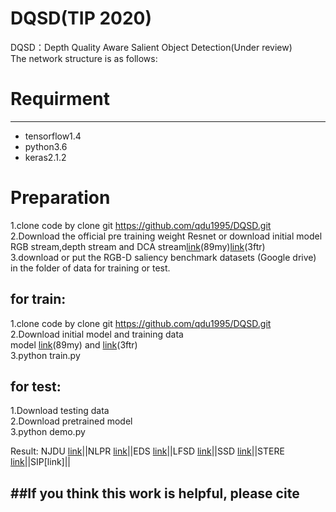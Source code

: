 # DQSD(TIP 2020)<br>
DQSD：Depth Quality Aware Salient Object Detection(Under review)<br>
The network structure is as follows:

# Requirment
---------
* tensorflow1.4<br>
* python3.6<br>
* keras2.1.2

# Preparation<br>

1.clone code by clone git https://github.com/qdu1995/DQSD.git<br>
2.Download the official pre training weight Resnet or download initial model<br> RGB stream,depth stream and DCA stream[link](https://pan.baidu.com/s/1E_eLNXN9l2mlpDxXdlohng)(89my)[link](https://pan.baidu.com/s/1wOXJD3mENKOgWok72ghYIQ)(3ftr)<br>
3.download or put the RGB-D saliency benchmark datasets (Google drive) in the folder of data for training or test.

for train:
---------
1.clone code by clone git https://github.com/qdu1995/DQSD.git<br>
2.Download initial model and training data<br> model [link](https://pan.baidu.com/s/1E_eLNXN9l2mlpDxXdlohng)(89my) and [link](https://pan.baidu.com/s/1wOXJD3mENKOgWok72ghYIQ)(3ftr)<br>
3.python train.py<br>


for test:
---------
1.Download testing data<br>
2.Download pretrained model<br>
3.python demo.py<br>

Result:
NJDU [link](https://pan.baidu.com/s/1Z3RWcvK5wdrpz1Djwg9oVQ)||NLPR [link](https://pan.baidu.com/s/1LISbObS9kU-WR57S0Uvhqg)||EDS [link](https://pan.baidu.com/s/1PrusMnMzeggi0rE7QYEDDQ)||LFSD [link](https://pan.baidu.com/s/18WriavyVyZKQVvgDX-sx_Q)||SSD [link](https://pan.baidu.com/s/1APCT6HtwweeGXVRWNUwMOw)||STERE [link](https://pan.baidu.com/s/1EHtrAZIv3gheemhFcSDCUQ)||SIP[link]||

##If you think this work is helpful, please cite
---------
